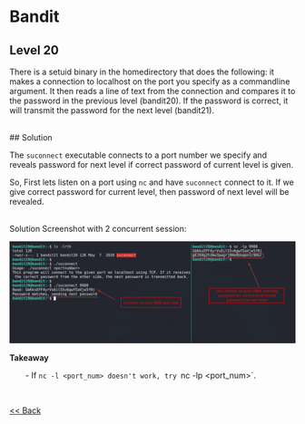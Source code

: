 # Bandit

## Level 20
There is a setuid binary in the homedirectory that does the following: it makes a connection to localhost on the port you specify as a commandline argument. It then reads a line of text from the connection and compares it to the password in the previous level (bandit20). If the password is correct, it will transmit the password for the next level (bandit21).

<br/>
## Solution

The `suconnect` executable connects to a port number we specify and reveals password for next level if correct password of current level is given.

So, First lets listen on a port using `nc` and have `suconnect` connect to it. If we give correct password for current level, then password of next level will be revealed.

<br/>
Solution Screenshot with 2 concurrent session:

![Level 20 Image](./images/Level20.png)

<span id=green>**Takeaway**</span><br/>

  - If `nc -l <port_num> doesn't work, try `nc -lp <port_num>`.<br/>

<br/>

[<< Back](https://grey-fish.github.io/Bandit/index.html)
